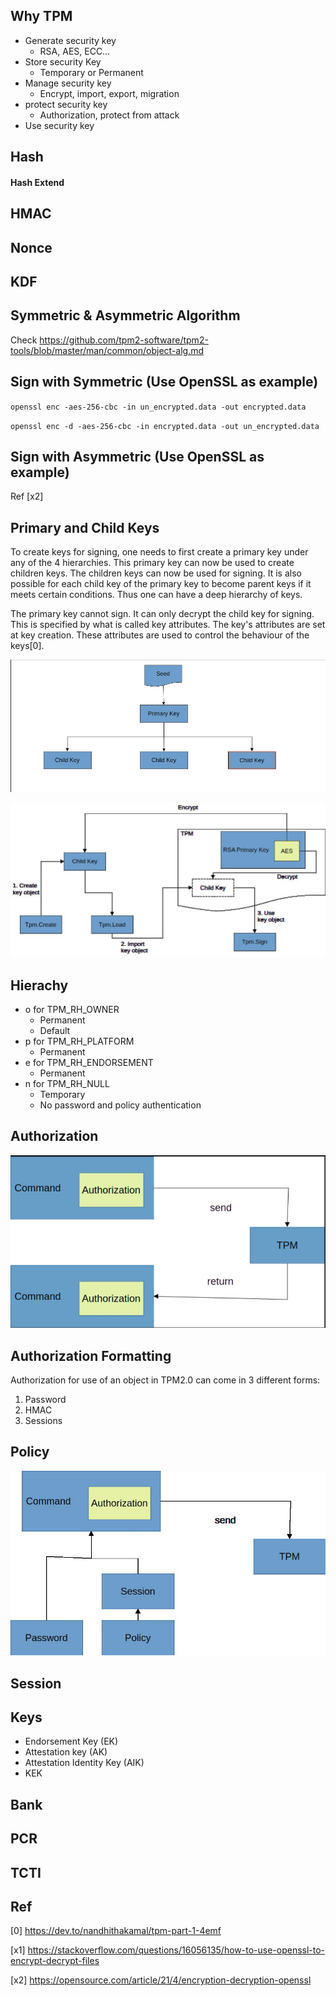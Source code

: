 
## Why TPM

- Generate security key
    - RSA, AES, ECC…
- Store security Key
    - Temporary or Permanent 
- Manage security key
    - Encrypt, import, export, migration 
- protect security key
    - Authorization, protect from attack 
- Use security key


## Hash

#### Hash Extend

## HMAC

## Nonce

## KDF

## Symmetric & Asymmetric Algorithm
Check https://github.com/tpm2-software/tpm2-tools/blob/master/man/common/object-alg.md


## Sign with Symmetric (Use OpenSSL as example)
`openssl enc -aes-256-cbc -in un_encrypted.data -out encrypted.data`

`openssl enc -d -aes-256-cbc -in encrypted.data -out un_encrypted.data`

## Sign with Asymmetric (Use OpenSSL as example)
Ref [x2]


## Primary and Child Keys
To create keys for signing, one needs to first create a primary key under any of the 4 hierarchies. This primary key can now be used to create children keys. The children keys can now be used for signing. It is also possible for each child key of the primary key to become parent keys if it meets certain conditions. Thus one can have a deep hierarchy of keys.

The primary key cannot sign. It can only decrypt the child key for signing. This is specified by what is called key attributes. The key's attributes are set at key creation. These attributes are used to control the behaviour of the keys[0].

![alt text](../pics/tpm_primary.jpg "tpm primary key and child key")

![alt text](../pics/primary_key_life_cycle.jpg "tpm primary key life cycle")

## Hierachy
- o for TPM_RH_OWNER
    - Permanent
    - Default   
- p for TPM_RH_PLATFORM
    - Permanent
- e for TPM_RH_ENDORSEMENT
    - Permanent 
- n for TPM_RH_NULL
    - Temporary
    - No password and policy authentication

## Authorization
![alt text](../pics/tpm_auth.jpg "tpm authorization")

## Authorization Formatting
Authorization for use of an object in TPM2.0 can come in 3 different forms: 
1.  Password
2.  HMAC
3.  Sessions

## Policy
![alt text](../pics/tpm_auth-2.jpg "tpm authorization")

## Session

## Keys
- Endorsement Key (EK)
- Attestation key (AK)
- Attestation Identity Key (AIK)
- KEK


## Bank

## PCR

## TCTI

## Ref

[0] https://dev.to/nandhithakamal/tpm-part-1-4emf

[x1] https://stackoverflow.com/questions/16056135/how-to-use-openssl-to-encrypt-decrypt-files

[x2] https://opensource.com/article/21/4/encryption-decryption-openssl
